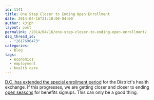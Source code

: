 ```yaml
---
id: 1141
title: One Step Closer to Ending Open Enrollment
date: 2014-04-16T21:10:00-04:00
author: k3jph
layout: post
permalink: /2014/04/16/one-step-closer-to-ending-open-enrollment/
dsq_thread_id:
  - "2617696473"
categories:
  - Blog
tags:
  - economics
  - employment
  - health care
---
```

[D.C. has extended the special enrollment period](http://www.bizjournals.com/washington/blog/2014/04/special-enrollment-period-for-d-c-s-health.html) for the District's health exchange. If this progresses, we are getting closer and closer to ending [open seasons](http://en.wikipedia.org/wiki/Annual_enrollment) for benefits signups. This can only be a good thing.
